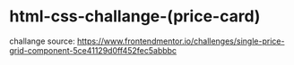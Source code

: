 # html-css-challange-(price-card)
challange source: https://www.frontendmentor.io/challenges/single-price-grid-component-5ce41129d0ff452fec5abbbc
